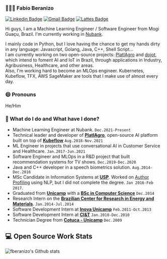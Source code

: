 ### 👨🏾‍💻 Fabio Beranizo

[![Linkedin Badge](https://img.shields.io/badge/-beranizo-blue?style=flat-square&logo=Linkedin&logoColor=white&link=https://www.linkedin.com/in/beranizo/)](https://www.linkedin.com/in/beranizo/)
[![Gmail Badge](https://img.shields.io/badge/-fabio.beranizo@gmail.com-c14438?style=flat-square&logo=Gmail&logoColor=white&link=mailto:fabio.beranizo@gmail.com)](mailto:fabio.beranizo@gmail.com)
[![Lattes Badge](https://img.shields.io/badge/%20-Lattes-yellow?style=flat-square&logo=Lattes&logoColor=white&link=http://lattes.cnpq.br/9924584940133348)](http://lattes.cnpq.br/9924584940133348)

Hi guys, I am a Machine Learning Engineer / Software Engineer from Mogi Guaçu, Brazil. I'm currently working in [Nubank](https://www.nubank.com.br/).

I mainly code in Python, but I love having the chance to get my hands dirty in any language: Javascript, Golang, Java, C++, Shell Script... <br>
I am currently working on two open-source projects: [PlatIAgro](https://github.com/platiagro) and [dojot](https://github.com/dojot), which intend to foment AI and IoT in Brazil, through applications in Industry, Agribusiness, Healthcare, and other areas.<br>
Also, I'm working hard to become an MLOps engineer. Kubernetes, Kubeflow, TFX, AWS SageMaker are tools that I make use of almost every day.

### 😄 Pronouns
He/Him

### 🌱 What do I do and What have I done?
- Machine Learning Engineer at Nubank. `Dec.2021-Present`
- Technical leader and developer of [**PlatIAgro**](https://github.com/platiagro), open-source AI platform built on top of [**Kubeflow**](https://github.com/kubeflow) `Aug.2018-Nov.2021`
- ML Engineer in projects that use conversational AI in Customer Service and Healthcare. `Jan.2017-Jun.2021`
- Software Engineer and MLOps in a R&D project that built recommendation systems for TV shows. `Dec.2019-Dec.2020`
- Java and C++ developer in a speech biometrics solution. `Aug.2014-Dec.2016`
- MSc Candidate in Information Systems at [**USP**](http://ppgsi.each.usp.br/). Worked on [Author Profiling](https://en.wikipedia.org/wiki/Author_profiling) using NLP, but I did not complete the degree. `Jan 2016-Feb 2017`.
- Graduated from [**Unicamp**](https://www.unicamp.br/) with a [**BSc in Computer Science**](http://www.ic.unicamp.br/) `Dec.2014`
- Research Intern on the [**Brazilian Center for Research in Energy and Materials**](https://cnpem.br/). `Jan.2014-Jul.2014`
- Software Development Intern at [**Inova Unicamp**](https://www.inova.unicamp.br/) `Feb.2011-Oct.2013`
- Software Development Intern at [**CI&T**](https://www.ciandt.com/) `Jan.2010-Dec.2010`
- Technician Degree from [**Cotuca - Unicamp**](https://www.cotuca.unicamp.br/) `Dec.2009`

## 💻 Open Source Work Stats

![fberanizo's Github stats](https://github-readme-stats.vercel.app/api?username=fberanizo&show_icons=true)

<!--
**fberanizo/fberanizo** is a ✨ _special_ ✨ repository because its `README.md` (this file) appears on your GitHub profile.

Here are some ideas to get you started:

- 🔭 I’m currently working on ...
- 🌱 I’m currently learning ...
- 👯 I’m looking to collaborate on ...
- 🤔 I’m looking for help with ...
- 💬 Ask me about ...
- 📫 How to reach me: ...
- 😄 Pronouns: ...
- ⚡ Fun fact: ...
-->

